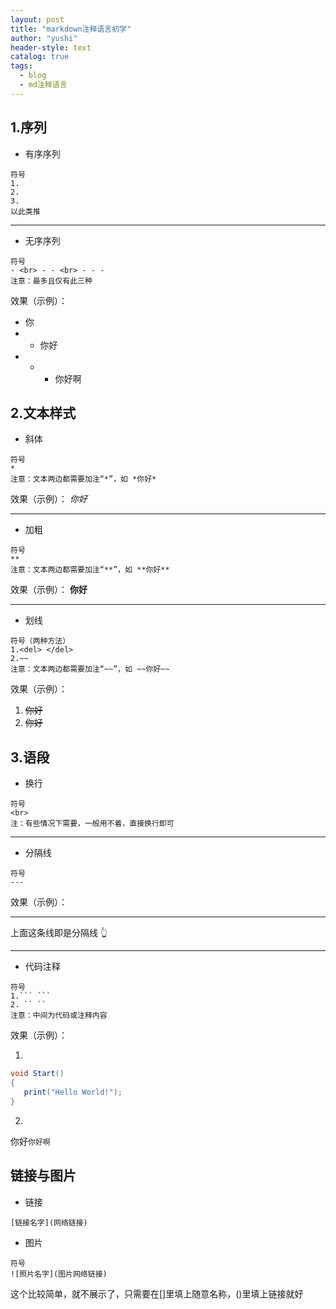 ```yaml
---
layout: post
title: "markdown注释语言初学"
author: "yushi"
header-style: text
catalog: true
tags:
  - blog
  - md注释语言
---
```


## 1.序列
- 有序序列
```
符号
1.
2.
3.
以此类推
``` 

---

- 无序序列
```
符号
- <br> - - <br> - - -
注意：最多且仅有此三种
```

 效果（示例）：
 - 你
 - - 你好
 - - - 你好啊


 
 ## 2.文本样式
 - 斜体
```
符号
*
注意：文本两边都需要加注“*”，如 *你好*
```
 效果（示例）：
 *你好*

---

- 加粗
```
符号
**
注意：文本两边都需要加注“**”，如 **你好**
```
 效果（示例）：
 **你好**

---

- 划线
```
符号（两种方法）
1.<del> </del>
2.~~
注意：文本两边都需要加注“~~”，如 ~~你好~~
```
 效果（示例）：
1. <del> 你好 </del>
2. ~~你好~~

## 3.语段
- 换行
```
符号
<br>
注：有些情况下需要，一般用不着，直接换行即可
```

---

- 分隔线
```
符号
---
```
 效果（示例）：

 ---

 上面这条线即是分隔线 👆
 
---

- 代码注释
```
符号 
1.``` ```
2. `` ``
注意：中间为代码或注释内容
```
 效果（示例）：
 
1.
 ```C#
void Start()
{
	print("Hello World!");
}
 ```

2.
你好``你好啊``
 
## 链接与图片
 - 链接
 ```
[链接名字](网络链接)
 ```

- 图片
```
符号
![照片名字](图片网络链接)
```

这个比较简单，就不展示了，只需要在[]里填上随意名称，()里填上链接就好
